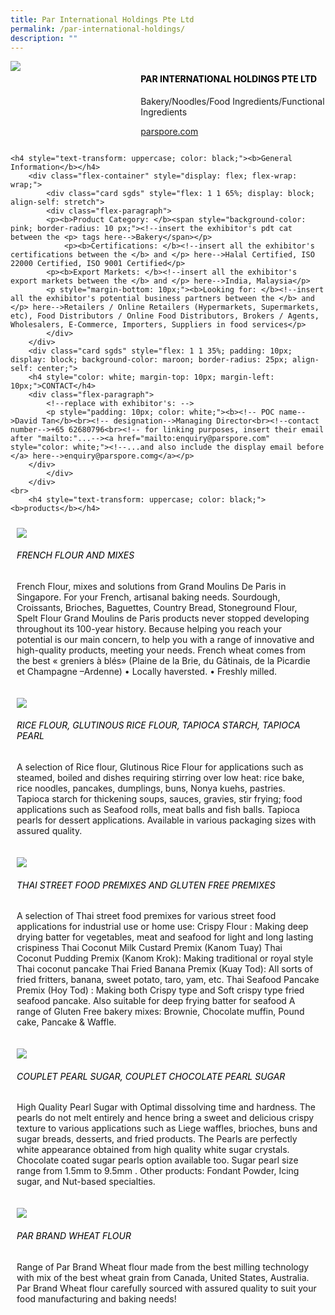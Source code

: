 ```yaml
---
title: Par International Holdings Pte Ltd
permalink: /par-international-holdings/
description: ""
---
```

<div class="flex-paragraph">
		<!--hi there! this is a comment and will provide you with instructional guides-->
		<!--insert booth number here!-->
		<p style="text-transform: uppercase"></p></div>
			<div class="flex-container" style="display: flex; flex-wrap: wrap;">
				<!--insert DOWNLOAD link of company logo between the " marks!-->
			<div class="card sgds" style="flex: 1 1 40%; display: block;"><img src="https://drive.google.com/u/0/uc?id=1aU0Xe93f-omy2MJU3DdsYRWyScbmlPuQ&amp;export=download"></div>
	<div class="card-sgds" style="flex: 1 1 58%; display: block; margin-left: 3px">
		<h4 style="text-transform: uppercase; color: black;"><!--insert the exhibitor's name between the <b> tags here--><b>Par International Holdings Pte Ltd</b></h4><!--insert the exhibitor's description between the <p> tags here-->
		<p>Bakery/Noodles/Food Ingredients/Functional Ingredients</p>
		<!--insert the exhibitor's website link, making sure there is "https:// www." present please. make sure the entire https link goes in between the " marks-->
		<p><a href="https://parspore.com" target="_blank"><!--insert the www website link here (no need for https)-->parspore.com</a></p>
	</div>
</div>



	<h4 style="text-transform: uppercase; color: black;"><b>General Information</b></h4>
		<div class="flex-container" style="display: flex; flex-wrap: wrap;">
			<div class="card sgds" style="flex: 1 1 65%; display: block; align-self: stretch">
			<div class="flex-paragraph">
			<p><b>Product Category: </b><span style="background-color: pink; border-radius: 10 px;"><!--insert the exhibitor's pdt cat between the <p> tags here-->Bakery</span></p> 
				<p><b>Certifications: </b><!--insert all the exhibitor's certifications between the </b> and </p> here-->Halal Certified, ISO 22000 Certified, ISO 9001 Certified</p>
			<p><b>Export Markets: </b><!--insert all the exhibitor's export markets between the </b> and </p> here-->India, Malaysia</p>
			<p style="margin-bottom: 10px;"><b>Looking for: </b><!--insert all the exhibitor's potential business partners between the </b> and </p> here-->Retailers / Online Retailers (Hypermarkets, Supermarkets, etc), Food Distributors / Online Food Distributors, Brokers / Agents, Wholesalers, E-Commerce, Importers, Suppliers in food services</p>
			</div>
		</div>
		<div class="card sgds" style="flex: 1 1 35%; padding: 10px; display: block; background-color: maroon; border-radius: 25px; align-self: center;">
		<h4 style="color: white; margin-top: 10px; margin-left: 10px;">CONTACT</h4>
		<div class="flex-paragraph">
			<!--replace with exhibitor's: -->
			<p style="padding: 10px; color: white;"><b><!-- POC name-->David Tan</b><br><!-- designation-->Managing Director<br><!--contact number-->+65 62680796<br><!-- for linking purposes, insert their email after "mailto:"...--><a href="mailto:enquiry@parspore.com" style="color: white;"><!--...and also include the display email before </a> here-->enquiry@parspore.comg</a></p>
		</div>
			</div>
		</div>
	<br>
		<h4 style="text-transform: uppercase; color: black;"><b>products</b></h4>
<div style="display: flex; flex-wrap: wrap;">
  <div class="card sgds" style="flex: 1 1 47%; margin: 10px; display: block;"><!--insert the exhibitor's DOWNLOAD image for product between the " marks here-->
	<div class="flex-image" style="display: block;"><img src="https://drive.google.com/u/0/uc?id=1b84Ss5nHkeLaCYc8GEaS-l58_mJ5AkhH&amp;export=download"></div>
	<div class="flex-paragraph">
		<h6 style="text-transform: uppercase; color: black;"><!--insert product name before </h6> and product description after <p>-->French Flour and Mixes</h6>
		<p>French Flour, mixes and solutions from Grand Moulins De Paris in Singapore. For your French, artisanal baking needs.
Sourdough, Croissants, Brioches, Baguettes, Country Bread, Stoneground Flour, Spelt Flour
Grand Moulins de Paris products never stopped developing throughout its 100-year history. Because helping you reach your potential is our main concern, to help you with a range of innovative and high-quality products, meeting your needs.
French wheat comes from the best « greniers à blés»
(Plaine de la Brie, du Gâtinais, de la Picardie et Champagne –Ardenne)
• Locally haversted.
• Freshly milled.</p></div>
	</div>
		<div class="card sgds" style="flex: 1 1 47%; margin: 10px; display: block;">
		<div class="flex-image" style="display: block;"><img src="https://drive.google.com/u/0/uc?id=1kF5Zi9lRwWXK3zPeC2pgHeCGmKIgAW_x&amp;export=download"></div>
	<div class="flex-paragraph">
		<h6 style="text-transform: uppercase; color: black;">Rice Flour, Glutinous Rice Flour, Tapioca Starch, Tapioca Pearl</h6>
		<p>A selection of Rice flour, Glutinous Rice Flour for applications such as steamed, boiled and dishes requiring stirring over low heat: rice bake, rice noodles, pancakes, dumplings, buns, Nonya kuehs, pastries. 
Tapioca starch for thickening soups, sauces, gravies, stir frying; food applications such as Seafood rolls, meat balls and fish balls.
Tapioca pearls for dessert applications.
Available in various packaging sizes with assured quality.</p></div>
	</div>
		<div class="card sgds" style="flex: 1 1 47%; margin: 10px; display: block;">
		<div class="flex-image" style="display: block;"><img src="https://drive.google.com/u/0/uc?id=19lzIcMi_2XzzLaOYarwxXRYkEM-yADcX&amp;export=download"></div>
	<div class="flex-paragraph">
		<h6 style="text-transform: uppercase; color: black;">Thai Street Food Premixes and Gluten Free Premixes</h6>
		<p>A selection of Thai street food premixes for various street food applications for industrial use or home use:
Crispy Flour : Making deep drying batter for vegetables, meat and seafood for light and long lasting crispiness
Thai Coconut Milk Custard Premix (Kanom Tuay)
Thai Coconut Pudding Premix (Kanom Krok): Making traditional or royal style Thai coconut pancake
Thai Fried Banana Premix (Kuay Tod): All sorts of fried fritters, banana, sweet potato, taro, yam, etc.
Thai Seafood Pancake Premix (Hoy Tod) : Making both Crispy type and Soft crispy type fried seafood pancake. Also suitable for deep frying batter for seafood
A range of Gluten Free bakery mixes: Brownie, Chocolate muffin, Pound cake, Pancake &amp; Waffle.</p></div>
		</div>
		<div class="card sgds" style="flex: 1 1 47%; margin: 10px; display: block;">
		<div class="flex-image" style="display: block;"><img src="https://drive.google.com/u/0/uc?id=16uqDeAJQxircIzo4NmpYhKkutgAklkzK&amp;export=download"></div>
	<div class="flex-paragraph">
		<h6 style="text-transform: uppercase; color: black;">Couplet Pearl Sugar, Couplet Chocolate Pearl Sugar</h6>
		<p>High Quality Pearl Sugar with Optimal dissolving time and hardness. The pearls do not melt entirely and hence bring a sweet and delicious crispy texture to various applications such as Liege waffles, brioches, buns and sugar breads, desserts, and fried products. The Pearls are perfectly white appearance obtained from high quality white sugar crystals. Chocolate coated sugar pearls option available too. Sugar pearl size range from 1.5mm to 9.5mm .
Other products: Fondant Powder, Icing sugar, and Nut-based specialties.</p></div>
	</div>
		<div class="card sgds" style="flex: 1 1 47%; margin: 10px; display: block;">
		<div class="flex-image" style="display: block;"><img src="https://drive.google.com/u/0/uc?id=1vCqLR_eCs93gg1CDOyOxF7xRCB0V1Y37&amp;export=download"></div>
	<div class="flex-paragraph">
		<h6 style="text-transform: uppercase; color: black;">PAR Brand Wheat Flour</h6>
		<p>Range of Par Brand Wheat flour made from the best milling technology with mix of the best wheat grain from Canada, United States, Australia. Par Brand Wheat flour carefully sourced with assured quality to suit your food manufacturing and baking needs!</p></div>
	</div>
	<!--don't delete these 2 tags. double check how the layout looks on the right too and lemme know if there are any problems! thank u so much for ur hardwork!-->
	</div>